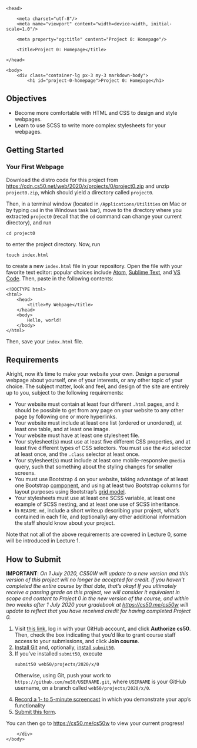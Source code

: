 <html>

    <head>

        <meta charset="utf-8"/>
        <meta name="viewport" content="width=device-width, initial-scale=1.0"/>

        <meta property="og:title" content="Project 0: Homepage"/>

        <title>Project 0: Homepage</title>

    </head>

    <body>
        <div class="container-lg px-3 my-3 markdown-body">
            <h1 id="project-0-homepage">Project 0: Homepage</h1>

<h2 id="objectives">Objectives</h2>

<ul>
  <li>Become more comfortable with HTML and CSS to design and style webpages.</li>
  <li>Learn to use SCSS to write more complex stylesheets for your webpages.</li>
</ul>

<h2 id="getting-started">Getting Started</h2>

<h3 id="your-first-webpage">Your First Webpage</h3>

<p>Download the distro code for this project from <a href="https://cdn.cs50.net/web/2020/x/projects/0/project0.zip">https://cdn.cs50.net/web/2020/x/projects/0/project0.zip</a> and unzip <code class="highlighter-rouge">project0.zip</code>, which should yield a directory called <code class="highlighter-rouge">project0</code>.</p>

<p>Then, in a terminal window (located in <code class="highlighter-rouge">/Applications/Utilities</code> on Mac or by typing
<code class="highlighter-rouge">cmd</code> in the Windows task bar), move to the directory where you extracted <code class="highlighter-rouge">project0</code>
(recall that the <code class="highlighter-rouge">cd</code> command can change your current directory), and run</p>

<div class="highlighter-rouge"><div class="highlight"><pre class="highlight"><code>cd project0
</code></pre></div></div>

<p>to enter the project directory. Now, run</p>

<div class="highlighter-rouge"><div class="highlight"><pre class="highlight"><code>touch index.html
</code></pre></div></div>

<p>to create a new <code class="highlighter-rouge">index.html</code> file in your repository. Open the file with your
favorite text editor: popular choices include <a href="https://atom.io/">Atom</a>,
<a href="https://www.sublimetext.com/">Sublime Text</a>, and <a href="https://code.visualstudio.com/">VS
Code</a>. Then, paste in the following contents:</p>

<div class="language-html highlighter-rouge"><div class="highlight"><pre class="highlight"><code><span class="cp">&lt;!DOCTYPE html&gt;</span>
<span class="nt">&lt;html&gt;</span>
    <span class="nt">&lt;head&gt;</span>
        <span class="nt">&lt;title&gt;</span>My Webpage<span class="nt">&lt;/title&gt;</span>
    <span class="nt">&lt;/head&gt;</span>
    <span class="nt">&lt;body&gt;</span>
        Hello, world!
    <span class="nt">&lt;/body&gt;</span>
<span class="nt">&lt;/html&gt;</span>
</code></pre></div></div>

<p>Then, save your <code class="highlighter-rouge">index.html</code> file.</p>

<h2 id="requirements">Requirements</h2>

<p>Alright, now it’s time to make your website your own. Design a personal webpage
about yourself, one of your interests, or any other topic of your choice. The
subject matter, look and feel, and design of the site are entirely up to you,
subject to the following requirements:</p>

<ul>
  <li>Your website must contain at least four different <code class="highlighter-rouge">.html</code> pages, and it
should be possible to get from any page on your website to any other page by
following one or more hyperlinks.</li>
  <li>Your website must include at least one list (ordered or unordered), at least
one table, and at least one image.</li>
  <li>Your website must have at least one stylesheet file.</li>
  <li>Your stylesheet(s) must use at least five different CSS properties, and at
least five different types of CSS selectors. You must use the <code class="highlighter-rouge">#id</code> selector
at least once, and the <code class="highlighter-rouge">.class</code> selector at least once.</li>
  <li>Your stylesheet(s) must include at least one mobile-responsive <code class="highlighter-rouge">@media</code> query,
such that something about the styling changes for smaller screens.</li>
  <li>You must use Bootstrap 4 on your website, taking advantage of at least one
Bootstrap <a href="https://getbootstrap.com/docs/4.3/components/">component</a>,
and using at least two Bootstrap columns for layout purposes using
Bootstrap’s <a href="https://getbootstrap.com/docs/4.3/layout/grid/">grid model</a>.</li>
  <li>Your stylesheets must use at least one SCSS variable, at least one example of
SCSS nesting, and at least one use of SCSS inheritance.</li>
  <li>In <code class="highlighter-rouge">README.md</code>, include a short writeup describing your project, what’s
contained in each file, and (optionally) any other additional information the
staff should know about your project.</li>
</ul>

<p>Note that not all of the above requirements are covered in Lecture 0, some will
be introduced in Lecture 1.</p>

<h2 id="how-to-submit">How to Submit</h2>

<p><strong>IMPORTANT</strong>: <em>On 1 July 2020, CS50W will update to a new version and this version of this project will no longer be accepted for credit. If you haven’t completed the entire course by that date, that’s okay! If you ultimately receive a passing grade on this project, we will consider it equivalent in scope and content to Project 0 in the new version of the course, and within two weeks after 1 July 2020 your gradebook at <a href="https://cs50.me/cs50w">https://cs50.me/cs50w</a> will update to reflect that you have received credit for having completed Project 0.</em></p>

<ol>
  <li>Visit <a href="https://submit.cs50.io/invites/89679428401548238ceb022f141b9947">this link</a>, log in with your GitHub account, and click <strong>Authorize cs50</strong>. Then, check the box indicating that you’d like to grant course staff access to your submissions, and click <strong>Join course</strong>.</li>
  <li><a href="https://git-scm.com/downloads">Install Git</a> and, optionally, <a href="https://cs50.readthedocs.io/submit50/">install <code class="highlighter-rouge">submit50</code></a>.</li>
  <li>If you’ve installed <code class="highlighter-rouge">submit50</code>, execute
    <div class="highlighter-rouge"><div class="highlight"><pre class="highlight"><code>submit50 web50/projects/2020/x/0
</code></pre></div>    </div>
    <p>Otherwise, using Git, push your work to <code class="highlighter-rouge">https://github.com/me50/USERNAME.git</code>, where <code class="highlighter-rouge">USERNAME</code> is your GitHub username, on a branch called <code class="highlighter-rouge">web50/projects/2020/x/0</code>.</p>
  </li>
  <li><a href="https://www.howtogeek.com/205742/how-to-record-your-windows-mac-linux-android-or-ios-screen/">Record a 1- to 5-minute screencast</a> in which you demonstrate your app’s functionality</li>
  <li><a href="https://forms.cs50.io/5cae6982-7dea-48f3-8171-3916bfdb9382">Submit this form</a>.</li>
</ol>

<p>You can then go to <a href="https://cs50.me/cs50w">https://cs50.me/cs50w</a> to view your current progress!</p>

        </div>
    </body>

</html>